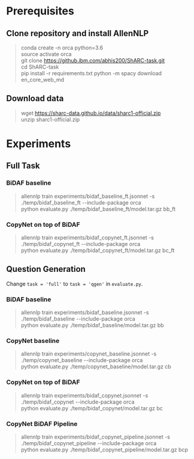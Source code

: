 # Prerequisites

## Clone repository and install AllenNLP

> conda create -n orca python=3.6  
> source activate orca  
> git clone https://github.ibm.com/abhis200/ShARC-task.git   
> cd ShARC-task  
> pip install -r requirements.txt
> python -m spacy download en_core_web_md

## Download data
> wget https://sharc-data.github.io/data/sharc1-official.zip     
> unzip sharc1-official.zip

# Experiments

## Full Task

### BiDAF baseline

> allennlp train experiments/bidaf_baseline_ft.jsonnet -s ./temp/bidaf_baseline_ft --include-package orca    
> python evaluate.py ./temp/bidaf_baseline_ft/model.tar.gz bb_ft

### CopyNet on top of BiDAF

> allennlp train experiments/bidaf_copynet_ft.jsonnet -s ./temp/bidaf_copynet_ft --include-package orca    
> python evaluate.py ./temp/bidaf_copynet_ft/model.tar.gz bc_ft

## Question Generation

Change `task = 'full'` to `task = 'qgen'` in `evaluate.py`.

### BiDAF baseline

> allennlp train experiments/bidaf_baseline.jsonnet -s ./temp/bidaf_baseline --include-package orca    
> python evaluate.py ./temp/bidaf_baseline/model.tar.gz bb

### CopyNet baseline

> allennlp train experiments/copynet_baseline.jsonnet -s ./temp/copynet_baseline --include-package orca    
> python evaluate.py ./temp/copynet_baseline/model.tar.gz cb

### CopyNet on top of BiDAF

> allennlp train experiments/bidaf_copynet.jsonnet -s ./temp/bidaf_copynet --include-package orca    
> python evaluate.py ./temp/bidaf_copynet/model.tar.gz bc

### CopyNet BiDAF Pipeline

> allennlp train experiments/bidaf_copynet_pipeline.jsonnet -s ./temp/bidaf_copynet_pipeline --include-package orca    
> python evaluate.py ./temp/bidaf_copynet_pipeline/model.tar.gz bcp